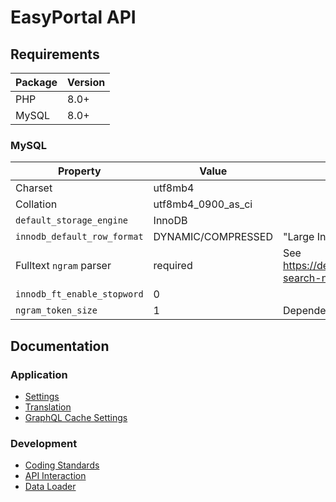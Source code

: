 # EasyPortal API

## Requirements

| Package    | Version |
| ---------- | ------- |
| PHP        | 8.0+    | 
| MySQL      | 8.0+    | 


### MySQL

| Property                      | Value                     | Description 
| ----------------------------- | ------------------------- | ---------------
| Charset                       | utf8mb4                   |
| Collation                     | utf8mb4_0900_as_ci        |
| `default_storage_engine`      | InnoDB                    |
| `innodb_default_row_format`   | DYNAMIC/COMPRESSED        | "Large Index Key Prefix Support" required |
| Fulltext `ngram` parser       | required                  | See https://dev.mysql.com/doc/refman/8.0/en/fulltext-search-ngram.html |
| `innodb_ft_enable_stopword`   | 0                         |
| `ngram_token_size`            | 1                         | Depended on min searchable word length. |


## Documentation


### Application

* [Settings](./docs/Application-Settings.md)
* [Translation](./docs/Application-Translation.md)
* [GraphQL Cache Settings](./docs/Application-GraphQL-Cache-Settings.md)


### Development

* [Coding Standards](./docs/Coding-Standards.md)
* [API Interaction](./docs/API-Interaction.md)
* [Data Loader](./docs/DataLoader.md)
